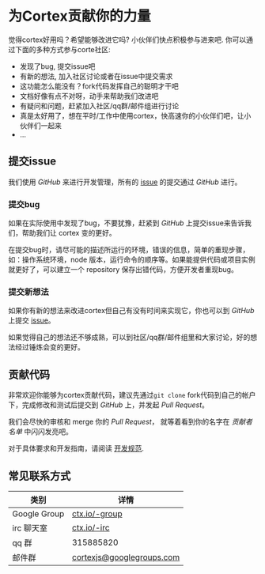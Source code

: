 # 为Cortex贡献你的力量

觉得cortex好用吗？希望能够改进它吗? 小伙伴们快点积极参与进来吧. 你可以通过下面的多种方式参与corte社区:

* 发现了bug, 提交issue吧
* 有新的想法, 加入社区讨论或者在issue中提交需求
* 这功能怎么能没有？fork代码发挥自己的聪明才干吧
* 文档好像有点不对呀，动手来帮助我们改进吧
* 有疑问和问题，赶紧加入社区/qq群/邮件组进行讨论
* 真是太好用了，想在平时/工作中使用cortex，快高速你的小伙伴们吧，让小伙伴们一起来
* ...
<!--* 想变的更cool，申请@ctx.io邮箱-->

## 提交issue

我们使用 _GitHub_ 来进行开发管理，所有的 [issue](https://github.com/cortexjs/cortex/issues/new) 的提交通过 _GitHub_ 进行。

### 提交bug

如果在实际使用中发现了bug，不要犹豫，赶紧到 _GitHub_ 上提交issue来告诉我们，帮助我们让 cortex 变的更好。

在提交bug时，请尽可能的描述所运行的环境，错误的信息，简单的重现步骤， 如：操作系统环境，node 版本，运行命令的顺序等。如果能提供代码或项目实例就更好了，可以建立一个 repository 保存出错代码，方便开发者重现bug。

### 提交新想法

如果你有新的想法来改进cortex但自己有没有时间来实现它，你也可以到 _GitHub_ 上提交 [issue](https://github.com/cortexjs/cortex/issues/new)。

如果觉得自己的想法还不够成熟，可以到社区/qq群/邮件组里和大家讨论，好的想法经过锤炼会变的更好。


## 贡献代码

非常欢迎你能够为cortex贡献代码，建议先通过```git clone``` fork代码到自己的帐户下，完成修改和测试后提交到 _GitHub_ 上，并发起 _Pull Request_。

我们会尽快的审核和 merge 你的 _Pull Request_， 就等着看到你的名字在 _贡献者名单_ 中闪闪发亮吧。

对于具体要求和开发指南，请阅读 [开发规范](开发规范).


## 常见联系方式

类别          | 详情 
------------ | -------------
Google Group | [ctx.io/-group](http://ctx.io/-group) 
irc 聊天室    | [ctx.io/-irc](http://ctx.io/-ircs)
qq 群        | 315885820
邮件群        | [cortexjs@googlegroups.com](mailto:cortexjs@googlegroups.com)
